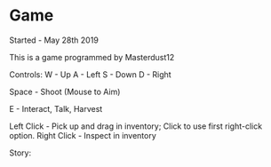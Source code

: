 # Game
Started - May 28th 2019

This is a game programmed by Masterdust12

Controls:
W - Up
A - Left
S - Down
D - Right

Space - Shoot (Mouse to Aim)

E - Interact, Talk, Harvest

Left Click - Pick up and drag in inventory; Click to use first right-click option.
Right Click - Inspect in inventory

Story:
